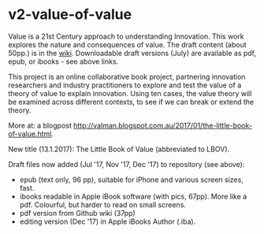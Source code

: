 v2-value-of-value
=================

Value is a 21st Century approach to understanding Innovation. This work explores the nature and consequences of value.
The draft content (about 50pp.) is in the <a href="https://github.com/areff2000/v2-value-of-value/wiki">wiki</a>. Downloadable draft versions (July) are available as pdf, epub, or ibooks - see above links.

This project is an online collaborative book project, partnering innovation researchers and industry practitioners to explore and test the value of a theory of value to explain innovation. Using ten cases, the value theory will be examined across different contexts, to see if we can break or extend the theory.

More at: a blogpost http://valman.blogspot.com.au/2017/01/the-little-book-of-value.html.

New title (13.1.2017): The Little Book of Value (abbreviated to LBOV).

Draft files now added (Jul '17, Nov '17, Dec '17) to repository (see above):
- epub (text only, 96 pp), suitable for iPhone and various screen sizes, fast.
- ibooks readable in Apple iBook software (with pics, 67pp). More like a pdf. Colourful, but harder to read on small screens.
- pdf version from Github wiki (37pp)
- editing version (Dec '17) in Apple iBooks Author (.iba).
